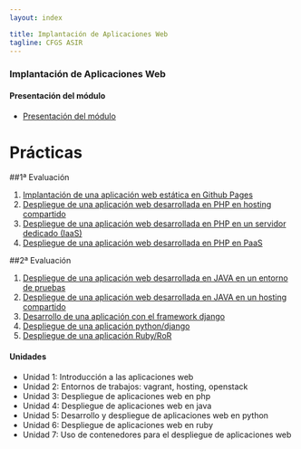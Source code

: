 ```yaml
---
layout: index

title: Implantación de Aplicaciones Web
tagline: CFGS ASIR
---
```


### Implantación de Aplicaciones Web

#### Presentación del módulo

* [Presentación del módulo](presentacion)


# Prácticas

##1ª Evaluación

1. [Implantación de una aplicación web estática en Github Pages](estatica)
2. [Despliegue de una aplicación web desarrollada en PHP en hosting compartido](php1)
3. [Despliegue de una aplicación web desarrollada en PHP en un servidor dedicado (IaaS)](php2)
4. [Despliegue de una aplicación web desarrollada en PHP en PaaS](php3)

##2ª Evaluación

1. [Despliegue de una aplicación web desarrollada en JAVA en un entorno de pruebas](java1)
2. [Despliegue de una aplicación web desarrollada en JAVA en un hosting compartido](java2)
3. [Desarrollo de una aplicación con el framework django](django)
4. [ Despliegue de una aplicación python/django](python)
5. [Despliegue de una aplicación Ruby/RoR](ruby)

#### Unidades

* Unidad 1: Introducción a las aplicaciones web
* Unidad 2: Entornos de trabajos: vagrant, hosting, openstack
* Unidad 3: Despliegue de aplicaciones web en php
* Unidad 4: Despliegue de aplicaciones web en java
* Unidad 5: Desarrollo y despliegue de aplicaciones web en python
* Unidad 6: Despliegue de aplicaciones web en ruby
* Unidad 7: Uso de contenedores para el despliegue de aplicaciones web
